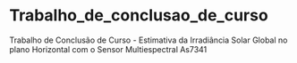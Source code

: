 # Trabalho_de_conclusao_de_curso
Trabalho de Conclusão de Curso - Estimativa da Irradiância Solar Global no plano Horizontal com o Sensor Multiespectral As7341
